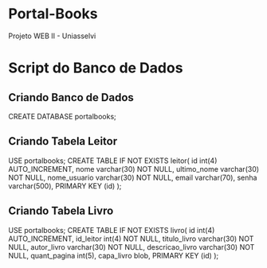 # Portal-Books
Projeto WEB II - Uniasselvi

# Script do Banco de Dados

## Criando Banco de Dados
CREATE DATABASE portalbooks;

## Criando Tabela Leitor
USE portalbooks;
CREATE TABLE IF NOT EXISTS  leitor(
id int(4) AUTO_INCREMENT,
nome varchar(30) NOT NULL,
ultimo_nome varchar(30) NOT NULL,
nome_usuario varchar(30) NOT NULL,
email varchar(70),
senha varchar(500),
PRIMARY KEY (id)
);

## Criando Tabela Livro
USE portalbooks;
CREATE TABLE IF NOT EXISTS  livro(
id int(4) AUTO_INCREMENT,
id_leitor int(4) NOT NULL,
titulo_livro varchar(30) NOT NULL,
autor_livro varchar(30) NOT NULL,
descricao_livro varchar(30) NOT NULL,
quant_pagina int(5),
capa_livro blob,
PRIMARY KEY (id)
);